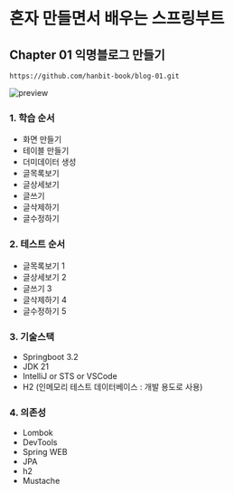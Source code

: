 # 혼자 만들면서 배우는 스프링부트 

## Chapter 01 익명블로그 만들기
```text
https://github.com/hanbit-book/blog-01.git
```

![preview](./end.png)

### 1. 학습 순서
- 화면 만들기
- 테이블 만들기
- 더미데이터 생성
- 글목록보기
- 글상세보기
- 글쓰기
- 글삭제하기
- 글수정하기

### 2. 테스트 순서
- 글목록보기 1
- 글상세보기 2
- 글쓰기 3
- 글삭제하기 4
- 글수정하기 5

### 3. 기술스택
- Springboot 3.2
- JDK 21
- IntelliJ or STS or VSCode
- H2 (인메모리 테스트 데이터베이스 : 개발 용도로 사용)

### 4. 의존성
- Lombok
- DevTools
- Spring WEB
- JPA
- h2
- Mustache